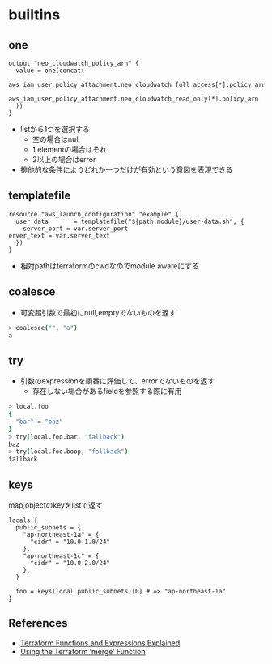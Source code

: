 # builtins

## one

```hcl
output "neo_cloudwatch_policy_arn" {
  value = one(concat(
    aws_iam_user_policy_attachment.neo_cloudwatch_full_access[*].policy_arn,
    aws_iam_user_policy_attachment.neo_cloudwatch_read_only[*].policy_arn
  ))
}
```

* listから1つを選択する
  * 空の場合はnull
  * 1 elementの場合はそれ
  * 2以上の場合はerror
* 排他的な条件によりどれか一つだけが有効という意図を表現できる


## templatefile

```hcl
resource "aws_launch_configuration" "example" {
  user_data       = templatefile("${path.module}/user-data.sh", {
    server_port = var.server_port
erver_text = var.server_text
  })
}
```

* 相対pathはterraformのcwdなのでmodule awareにする


## coalesce

* 可変超引数で最初にnull,emptyでないものを返す

```sh
> coalesce("", "a")
a
```

## try

* 引数のexpressionを順番に評価して、errorでないものを返す
  * 存在しない場合があるfieldを参照する際に有用

```sh
> local.foo
{
  "bar" = "baz"
}
> try(local.foo.bar, "fallback")
baz
> try(local.foo.boop, "fallback")
fallback
```

## keys

map,objectのkeyをlistで返す

```hcl
locals {
  public_subnets = {
    "ap-northeast-1a" = {
      "cidr" = "10.0.1.0/24"
    },
    "ap-northeast-1c" = {
      "cidr" = "10.0.2.0/24"
    },
  }

  foo = keys(local.public_subnets)[0] # => "ap-northeast-1a"
}
```

## References

* [Terraform Functions and Expressions Explained](https://build5nines.com/terraform-functions-and-expressions-explained/?mkt_tok=ODQ1LVpMRi0xOTEAAAGVpBvNRfPKaPxmyZtKzvfZ7nkcbKwo8Brcwph0cfSOxsQUTsPgFjlluhMQxKhraSxc68A4YMKJp9jrkpeNI7GNOVUgKlCRvmloHcSZPnM45Sy3-1M)
* [Using the Terraform ‘merge’ Function](https://build5nines.com/using-the-terraform-merge-function/)
